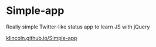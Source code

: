 # Simple-app
Really simple Twitter-like status app to learn JS with jQuery

[klincoln.github.io/Simple-app](http://klincterp.github.io/Simple-app)
